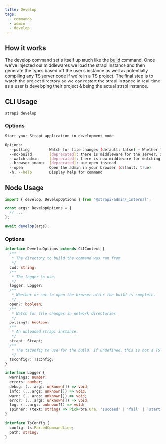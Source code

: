 ```yaml
---
title: Develop
tags:
  - commands
  - admin
  - develop
---
```


## How it works

The develop command set's itself up much like the [build](build) command. Once we've injected our middlewares we load the strapi instance and then generate the types based off the user's instance as well as potentially compiling any TS server code if we're in a TS project. The final step is to watch the project directory so we can restart the strapi instance in real-time as a user is developing their project & being the actual strapi instance.

## CLI Usage

```bash
strapi develop
```

### Options

```bash
Start your Strapi application in development mode

Options:
  --polling         Watch for file changes (default: false) – Whether to use fs.watchFile (backed by polling), or fs.watch, this is passed directly to chokidar
  --no-build        [deprecated]: there is middleware for the server, it is no longer a separate process
  --watch-admin     [deprecated]: there is now middleware for watching, it is no longer a separate process
  --browser <name>  [deprecated]: use open instead
  --open            Open the admin in your browser (default: true)
  -h, --help        Display help for command
```

## Node Usage

```ts
import { develop, DevelopOptions } from '@strapi/admin/_internal';

const args: DevelopOptions = {
  // ...
};

await develop(args);
```

### Options

```ts
interface DevelopOptions extends CLIContext {
  /**
   * The directory to build the command was ran from
   */
  cwd: string;
  /**
   * The logger to use.
   */
  logger: Logger;
  /**
   * Whether or not to open the browser after the build is complete.
   */
  open?: boolean;
  /**
   * Watch for file changes in network directories
   */
  polling?: boolean;
  /**
   * An unloaded strapi instance.
   */
  strapi: Strapi;
  /**
   * The tsconfig to use for the build. If undefined, this is not a TS project.
   */
  tsconfig?: TsConfig;
}

interface Logger {
  warnings: number;
  errors: number;
  debug: (...args: unknown[]) => void;
  info: (...args: unknown[]) => void;
  warn: (...args: unknown[]) => void;
  error: (...args: unknown[]) => void;
  log: (...args: unknown[]) => void;
  spinner: (text: string) => Pick<ora.Ora, 'succeed' | 'fail' | 'start' | 'text'>;
}

interface TsConfig {
  config: ts.ParsedCommandLine;
  path: string;
}
```
